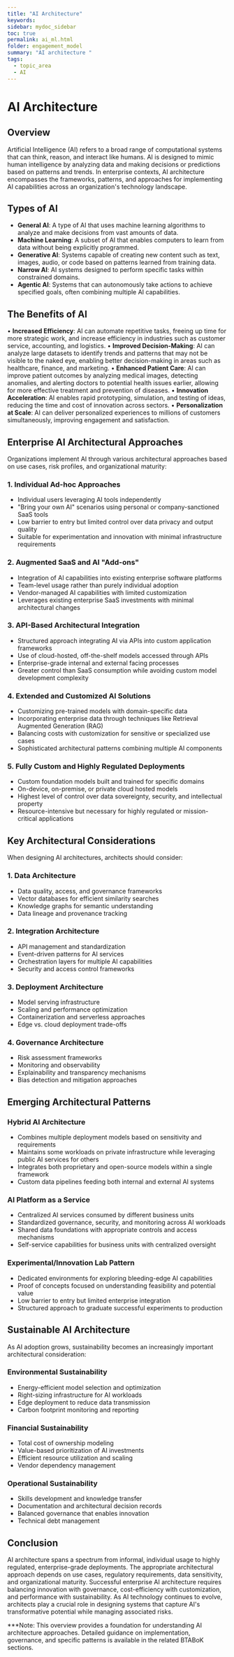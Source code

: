 ```yaml
---
title: "AI Architecture"
keywords: 
sidebar: mydoc_sidebar
toc: true
permalink: ai_ml.html
folder: engagement_model
summary: "AI architecture "
tags: 
  - topic_area
  - AI
---
```

# AI Architecture

## Overview

Artificial Intelligence (AI) refers to a broad range of computational systems that can think, reason, and interact like humans. AI is designed to mimic human intelligence by analyzing data and making decisions or predictions based on patterns and trends. In enterprise contexts, AI architecture encompasses the frameworks, patterns, and approaches for implementing AI capabilities across an organization's technology landscape.

## Types of AI

* **General AI**: A type of AI that uses machine learning algorithms to analyze and make decisions from vast amounts of data.
* **Machine Learning**: A subset of AI that enables computers to learn from data without being explicitly programmed.
* **Generative AI**: Systems capable of creating new content such as text, images, audio, or code based on patterns learned from training data.
* **Narrow AI**: AI systems designed to perform specific tasks within constrained domains.
* **Agentic AI**: Systems that can autonomously take actions to achieve specified goals, often combining multiple AI capabilities.

## The Benefits of AI

• **Increased Efficiency**: AI can automate repetitive tasks, freeing up time for more strategic work, and increase efficiency in industries such as customer service, accounting, and logistics.
• **Improved Decision-Making**: AI can analyze large datasets to identify trends and patterns that may not be visible to the naked eye, enabling better decision-making in areas such as healthcare, finance, and marketing.
• **Enhanced Patient Care**: AI can improve patient outcomes by analyzing medical images, detecting anomalies, and alerting doctors to potential health issues earlier, allowing for more effective treatment and prevention of diseases.
• **Innovation Acceleration**: AI enables rapid prototyping, simulation, and testing of ideas, reducing the time and cost of innovation across sectors.
• **Personalization at Scale**: AI can deliver personalized experiences to millions of customers simultaneously, improving engagement and satisfaction.

## Enterprise AI Architectural Approaches

Organizations implement AI through various architectural approaches based on use cases, risk profiles, and organizational maturity:

### 1. Individual Ad-hoc Approaches

* Individual users leveraging AI tools independently
* "Bring your own AI" scenarios using personal or company-sanctioned SaaS tools
* Low barrier to entry but limited control over data privacy and output quality
* Suitable for experimentation and innovation with minimal infrastructure requirements

### 2. Augmented SaaS and AI "Add-ons"

* Integration of AI capabilities into existing enterprise software platforms
* Team-level usage rather than purely individual adoption
* Vendor-managed AI capabilities with limited customization
* Leverages existing enterprise SaaS investments with minimal architectural changes

### 3. API-Based Architectural Integration

* Structured approach integrating AI via APIs into custom application frameworks
* Use of cloud-hosted, off-the-shelf models accessed through APIs
* Enterprise-grade internal and external facing processes
* Greater control than SaaS consumption while avoiding custom model development complexity

### 4. Extended and Customized AI Solutions

* Customizing pre-trained models with domain-specific data
* Incorporating enterprise data through techniques like Retrieval Augmented Generation (RAG)
* Balancing costs with customization for sensitive or specialized use cases
* Sophisticated architectural patterns combining multiple AI components

### 5. Fully Custom and Highly Regulated Deployments

* Custom foundation models built and trained for specific domains
* On-device, on-premise, or private cloud hosted models
* Highest level of control over data sovereignty, security, and intellectual property
* Resource-intensive but necessary for highly regulated or mission-critical applications

## Key Architectural Considerations

When designing AI architectures, architects should consider:

### 1. Data Architecture

* Data quality, access, and governance frameworks
* Vector databases for efficient similarity searches
* Knowledge graphs for semantic understanding
* Data lineage and provenance tracking

### 2. Integration Architecture

* API management and standardization
* Event-driven patterns for AI services
* Orchestration layers for multiple AI capabilities
* Security and access control frameworks

### 3. Deployment Architecture

* Model serving infrastructure
* Scaling and performance optimization
* Containerization and serverless approaches
* Edge vs. cloud deployment trade-offs

### 4. Governance Architecture

* Risk assessment frameworks
* Monitoring and observability
* Explainability and transparency mechanisms
* Bias detection and mitigation approaches

## Emerging Architectural Patterns

### Hybrid AI Architecture

* Combines multiple deployment models based on sensitivity and requirements
* Maintains some workloads on private infrastructure while leveraging public AI services for others
* Integrates both proprietary and open-source models within a single framework
* Custom data pipelines feeding both internal and external AI systems

### AI Platform as a Service

* Centralized AI services consumed by different business units
* Standardized governance, security, and monitoring across AI workloads
* Shared data foundations with appropriate controls and access mechanisms
* Self-service capabilities for business units with centralized oversight

### Experimental/Innovation Lab Pattern

* Dedicated environments for exploring bleeding-edge AI capabilities
* Proof of concepts focused on understanding feasibility and potential value
* Low barrier to entry but limited enterprise integration
* Structured approach to graduate successful experiments to production

## Sustainable AI Architecture

As AI adoption grows, sustainability becomes an increasingly important architectural consideration:

### Environmental Sustainability
* Energy-efficient model selection and optimization
* Right-sizing infrastructure for AI workloads
* Edge deployment to reduce data transmission
* Carbon footprint monitoring and reporting

### Financial Sustainability
* Total cost of ownership modeling
* Value-based prioritization of AI investments
* Efficient resource utilization and scaling
* Vendor dependency management

### Operational Sustainability
* Skills development and knowledge transfer
* Documentation and architectural decision records
* Balanced governance that enables innovation
* Technical debt management

## Conclusion

AI architecture spans a spectrum from informal, individual usage to highly regulated, enterprise-grade deployments. The appropriate architectural approach depends on use cases, regulatory requirements, data sensitivity, and organizational maturity. Successful enterprise AI architecture requires balancing innovation with governance, cost-efficiency with customization, and performance with sustainability. As AI technology continues to evolve, architects play a crucial role in designing systems that capture AI's transformative potential while managing associated risks.

***Note: This overview provides a foundation for understanding AI architecture approaches. Detailed guidance on implementation, governance, and specific patterns is available in the related BTABoK sections.
